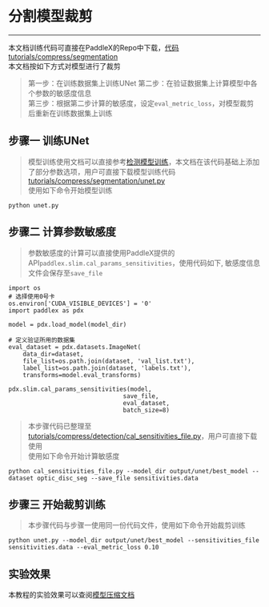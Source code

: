 # 分割模型裁剪

---
本文档训练代码可直接在PaddleX的Repo中下载，[代码tutorials/compress/segmentation](http://gitlab.baidu.com/Paddle/PaddleX/tree/develop/tutorials/compress/segmentation)  
本文档按如下方式对模型进行了裁剪
> 第一步：在训练数据集上训练UNet
> 第二步：在验证数据集上计算模型中各个参数的敏感度信息  
> 第三步：根据第二步计算的敏感度，设定`eval_metric_loss`，对模型裁剪后重新在训练数据集上训练

## 步骤一 训练UNet
> 模型训练使用文档可以直接参考[检测模型训练](../train/segmentation.md)，本文档在该代码基础上添加了部分参数选项，用户可直接下载模型训练代码[tutorials/compress/segmentation/unet.py](http://gitlab.baidu.com/Paddle/PaddleX/blob/develop_details/tutorials/compress/segmentation/unet.py)  
> 使用如下命令开始模型训练
```
python unet.py
```

## 步骤二 计算参数敏感度
> 参数敏感度的计算可以直接使用PaddleX提供的API`paddlex.slim.cal_params_sensitivities`，使用代码如下, 敏感度信息文件会保存至`save_file`

```
import os
# 选择使用0号卡
os.environ['CUDA_VISIBLE_DEVICES'] = '0'
import paddlex as pdx

model = pdx.load_model(model_dir)

# 定义验证所用的数据集
eval_dataset = pdx.datasets.ImageNet(
    data_dir=dataset,
    file_list=os.path.join(dataset, 'val_list.txt'),
    label_list=os.path.join(dataset, 'labels.txt'),
    transforms=model.eval_transforms)

pdx.slim.cal_params_sensitivities(model,
                                save_file,
                                eval_dataset,
                                batch_size=8)
```
> 本步骤代码已整理至[tutorials/compress/detection/cal_sensitivities_file.py](http://gitlab.baidu.com/Paddle/PaddleX/blob/develop_details/tutorials/compress/segmentation/cal_sensitivities_file.py)，用户可直接下载使用  
> 使用如下命令开始计算敏感度
```
python cal_sensitivities_file.py --model_dir output/unet/best_model --dataset optic_disc_seg --save_file sensitivities.data
```

## 步骤三 开始裁剪训练
> 本步骤代码与步骤一使用同一份代码文件，使用如下命令开始裁剪训练
```
python unet.py --model_dir output/unet/best_model --sensitivities_file sensitivities.data --eval_metric_loss 0.10
```

## 实验效果
本教程的实验效果可以查阅[模型压缩文档](../../slim/prune.md)
